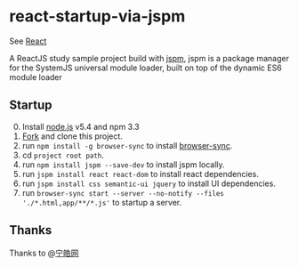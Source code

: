 react-startup-via-jspm
======================

See [React](https://facebook.github.io/react/index.html)

A ReactJS study sample project build with [jspm](http://jspm.io/), jspm is a package manager for the SystemJS universal module loader, built on top of the dynamic ES6 module loader



Startup
-------

0. Install [node.js](https://nodejs.org/download/) v5.4 and npm 3.3
1. [Fork](https://github.com/immine/react-startup-via-jspm/fork) and clone this project.
2. run `npm install -g browser-sync` to install [browser-sync](https://www.browsersync.io).
3. cd `project root path`.
4. run `npm install jspm --save-dev` to install jspm locally.
5. run `jspm install react react-dom` to install react dependencies.
6. run `jspm install css semantic-ui jquery` to install UI dependencies.
7. run `browser-sync start --server --no-notify --files './*.html,app/**/*.js'` to startup a server.


Thanks
------
Thanks to @[宁皓网](http://ninghao.net/)

